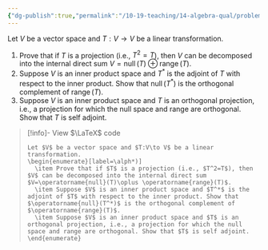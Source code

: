 ```yaml
---
{"dg-publish":true,"permalink":"/10-19-teaching/14-algebra-qual/problem-bank/linear-algebra/projections-and-adjoints/","tags":["linear_algebra"],"updated":"2025-03-19T11:04:09-07:00"}
---
```


Let $V$ be a vector space and $T:V\to V$ be a linear transformation.

1. Prove that if $T$ is a projection (i.e., $T^2=T$), then $V$ can be decomposed into the internal direct sum $V=\operatorname{null}(T)\oplus \operatorname{range}(T)$.
2. Suppose $V$ is an inner product space and $T^*$ is the adjoint of $T$ with respect to the inner product. Show that $\operatorname{null}(T^*)$ is the orthogonal complement of $\operatorname{range}(T)$.
3. Suppose $V$ is an inner product space and $T$ is an orthogonal projection, i.e., a projection for which the null space and range are orthogonal. Show that $T$ is self adjoint.

> [!info]- View $\LaTeX$ code
> ```
> Let $V$ be a vector space and $T:V\to V$ be a linear transformation.
> \begin{enumerate}[label=\alph*)]
> 	\item Prove that if $T$ is a projection (i.e., $T^2=T$), then $V$ can be decomposed into the internal direct sum $V=\operatorname{null}(T)\oplus \operatorname{range}(T)$.
> 	\item Suppose $V$ is an inner product space and $T^*$ is the adjoint of $T$ with respect to the inner product. Show that $\operatorname{null}(T^*)$ is the orthogonal complement of $\operatorname{range}(T)$.
> 	\item Suppose $V$ is an inner product space and $T$ is an orthogonal projection, i.e., a projection for which the null space and range are orthogonal. Show that $T$ is self adjoint.
> \end{enumerate}
> ```